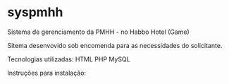 # syspmhh
Sistema de gerenciamento da PMHH - no Habbo Hotel (Game)

Sitema desenvovido sob encomenda para as necessidades do solicitante. 

Tecnologias utilizadas:
HTML
PHP
MySQL

Instruções para instalação: 

